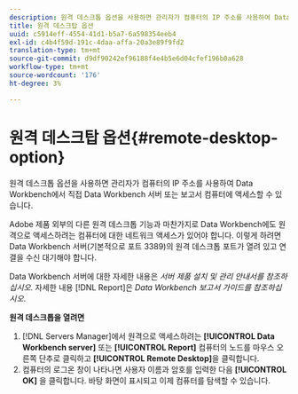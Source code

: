 ```yaml
---
description: 원격 데스크톱 옵션을 사용하면 관리자가 컴퓨터의 IP 주소를 사용하여 Data Workbench에서 직접 Data Workbench 서버 또는 보고서 컴퓨터에 액세스할 수 있습니다.
title: 원격 데스크탑 옵션
uuid: c5914eff-4554-41d1-b5a7-6a598354eeb4
exl-id: c4b4f59d-191c-4daa-affa-20a3e89f9fd2
translation-type: tm+mt
source-git-commit: d9df90242ef96188f4e4b5e6d04cfef196b0a628
workflow-type: tm+mt
source-wordcount: '176'
ht-degree: 3%

---
```


# 원격 데스크탑 옵션{#remote-desktop-option}

원격 데스크톱 옵션을 사용하면 관리자가 컴퓨터의 IP 주소를 사용하여 Data Workbench에서 직접 Data Workbench 서버 또는 보고서 컴퓨터에 액세스할 수 있습니다.

Adobe 제품 외부의 다른 원격 데스크톱 기능과 마찬가지로 Data Workbench에도 원격으로 액세스하려는 컴퓨터에 대한 네트워크 액세스가 있어야 합니다. 이렇게 하려면 Data Workbench 서버(기본적으로 포트 3389)의 원격 데스크톱 포트가 열려 있고 연결을 수신 대기해야 합니다.

Data Workbench 서버에 대한 자세한 내용은 *서버 제품 설치 및 관리 안내서를 참조하십시오.* 자세한 내용 [!DNL Report]은  *Data Workbench 보고서 가이드를 참조하십시오*.

**원격 데스크톱을 열려면**

1. [!DNL Servers Manager]에서 원격으로 액세스하려는 **[!UICONTROL Data Workbench server]** 또는 **[!UICONTROL Report]** 컴퓨터의 노드를 마우스 오른쪽 단추로 클릭하고 **[!UICONTROL Remote Desktop]**&#x200B;을 클릭합니다.
1. 컴퓨터의 로그온 창이 나타나면 사용자 이름과 암호를 입력한 다음 **[!UICONTROL OK]** 을 클릭합니다. 바탕 화면이 표시되고 이제 컴퓨터를 탐색할 수 있습니다.
